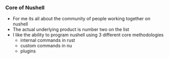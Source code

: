 
### Core of Nushell

* For me its all about the community of people working together on nushell
* The actual underlying product is number two on the list
* I like the ability to program nushell using 3 different core methodologies
    * internal commands in rust
    * custom commands in nu
    * plugins